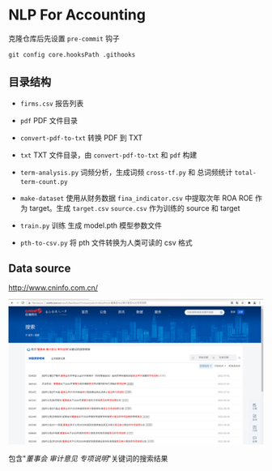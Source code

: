 # NLP For Accounting

克隆仓库后先设置 `pre-commit` 钩子

```txt
git config core.hooksPath .githooks
```

## 目录结构

- `firms.csv` 报告列表

- `pdf` PDF 文件目录

- `convert-pdf-to-txt` 转换 PDF 到 TXT

- `txt` TXT 文件目录，由 `convert-pdf-to-txt` 和 `pdf` 构建

- `term-analysis.py` 词频分析，生成词频 `cross-tf.py` 和 总词频统计 `total-term-count.py`

- `make-dataset` 使用从财务数据 `fina_indicator.csv` 中提取次年 ROA ROE 作为 target。生成 `target.csv` `source.csv` 作为训练的 source 和 target

- `train.py` 训练 生成 model.pth 模型参数文件

- `pth-to-csv.py` 将 pth 文件转换为人类可读的 csv 格式

## Data source

<http://www.cninfo.com.cn/>

![image-target](images/target.png.jpg)

包含"*董事会 审计意见 专项说明*"关键词的搜索结果
